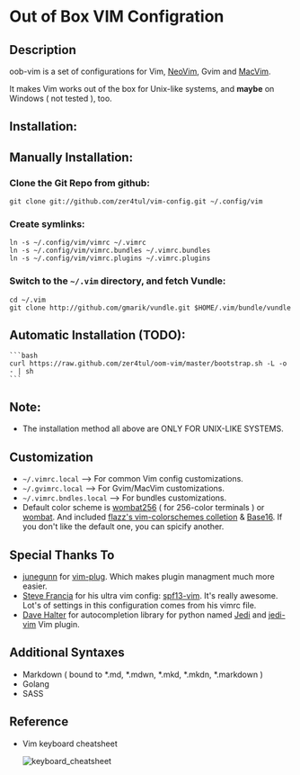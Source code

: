 # Out of Box VIM Configration

## Description
oob-vim is a set of configurations for Vim, [NeoVim][Neovim], Gvim and [MacVim].

It makes Vim works out of the box for Unix-like systems, and **maybe** on Windows ( not tested ), too.

## Installation:

## Manually Installation:

### Clone the Git Repo from github:
    git clone git://github.com/zer4tul/vim-config.git ~/.config/vim

### Create symlinks:

    ln -s ~/.config/vim/vimrc ~/.vimrc
    ln -s ~/.config/vim/vimrc.bundles ~/.vimrc.bundles
    ln -s ~/.config/vim/vimrc.plugins ~/.vimrc.plugins

### Switch to the `~/.vim` directory, and fetch Vundle:

    cd ~/.vim
    git clone http://github.com/gmarik/vundle.git $HOME/.vim/bundle/vundle

## Automatic Installation (TODO):
    ```bash
    curl https://raw.github.com/zer4tul/oom-vim/master/bootstrap.sh -L -o - | sh
    ```

## Note:

* The installation method all above are ONLY FOR UNIX-LIKE SYSTEMS.

## Customization

* `~/.vimrc.local` --> For common Vim config customizations.
* `~/.gvimrc.local` --> For Gvim/MacVim customizations.
* `~/.vimrc.bndles.local` --> For bundles customizations.
* Default color scheme is [wombat256][wombat256] ( for 256-color terminals ) or [wombat][wombat]. And included [flazz's vim-colorschemes colletion][flazz's vim-colorschemes colletion] & [Base16][Base16]. If you don't like the default one, you can spicify another.

## Special Thanks To
* [junegunn][junegunn] for [vim-plug][vim-plug]. Which makes plugin managment much more easier.
* [Steve Francia][Steve Francia] for his ultra vim config: [spf13-vim][spf13-vim]. It's really awesome. Lot's of settings in this configuration comes from his vimrc file.
* [Dave Halter][Dave Halter] for autocompletion library for python named [Jedi][Jedi] and [jedi-vim][jedi-vim] Vim plugin.

## Additional Syntaxes

* Markdown ( bound to \*.md, \*.mdwn, \*.mkd, \*.mkdn, \*.markdown )
* Golang
* SASS

## Reference
* Vim keyboard cheatsheet

  ![keyboard_cheatsheet](http://idarkside.org/images/vi-vim-cheat-sheet.svg)

[Neovim]:https://neovim.io
[MacVim]:http://macvim.org
[Base16]: https://github.com/chriskempson/base16-vim
[wombat256]: http://www.vim.org/scripts/script.php?script_id=2465
[wombat]: http://www.vim.org/scripts/script.php?script_id=1778
[flazz's vim-colorschemes colletion]: https://github.com/flazz/vim-colorschemes
[junegunn]: https://github.com/junegunn
[vim-plug]:https://github.com/junegunn/vim-plug
[Steve Francia]: http://spf13.com/
[spf13-vim]: https://github.com/spf13/spf13-vim
[Dave Halter]: http://jedidjah.ch
[Jedi]: https://github.com/davidhalter/jedi
[jedi-vim]: https://github.com/davidhalter/jedi-vim
